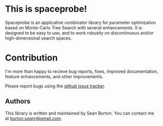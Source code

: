 # This is spaceprobe!

Spaceprobe is an applicative combinator library for parameter optimization 
based on Monte-Carlo Tree Search with several enhancements. It is designed
to be easy to use, and to work robustly on discontinuous and/or 
high-dimensional search spaces.

# Contribution

I'm more than happy to recieve bug reports, fixes, improved documentation, 
feature enhancements, and other improvements.

Please report bugs using the [github issue tracker](https://github.com/SeanRBurton/spaceprobe/issues/).

Authors  
-------

This library is written and maintained by Sean Burton. You can contact me at 
<burton.seanr@gmail.com>.


